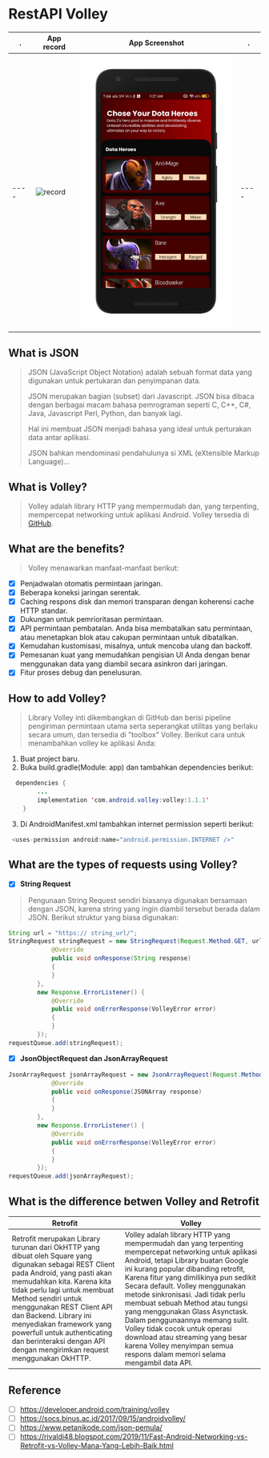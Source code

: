 # RestAPI Volley

  . |App record|App Screenshot|.|
----|----|----|----|
----|![record]|<a href="https://www.fsf.org"><img  width="330" src="https://github.com/rensimeila04/REST-API-VOLLEY/blob/master/Screen/shot.png"> </a>|----|

[record]: https://github.com/rensimeila04/REST-API-VOLLEY/blob/master/Screen/record.gif



## What is JSON
>JSON (JavaScript Object Notation) adalah sebuah format data yang digunakan untuk pertukaran dan penyimpanan data.
>
>JSON merupakan bagian (subset) dari Javascript. JSON bisa dibaca dengan berbagai macam bahasa pemrograman seperti C, C++, C#, Java, Javascript Perl, Python, dan banyak lagi.
>
>Hal ini membuat JSON menjadi bahasa yang ideal untuk perturakan data antar aplikasi.
>
>JSON bahkan mendominasi pendahulunya si XML (eXtensible Markup Language)…
## What is Volley?
> Volley adalah library HTTP yang mempermudah dan, yang terpenting, mempercepat networking untuk aplikasi Android. Volley tersedia di [GitHub](https://github.com/google/volley).

## What are the benefits?
>Volley menawarkan manfaat-manfaat berikut:
>
- [x] Penjadwalan otomatis permintaan jaringan.
- [x] Beberapa koneksi jaringan serentak.
- [x] Caching respons disk dan memori transparan dengan koherensi cache HTTP standar.
- [x] Dukungan untuk pemrioritasan permintaan.
- [x] API permintaan pembatalan. Anda bisa membatalkan satu permintaan, atau menetapkan blok atau cakupan permintaan untuk dibatalkan.
- [x] Kemudahan kustomisasi, misalnya, untuk mencoba ulang dan backoff.
- [x] Pemesanan kuat yang memudahkan pengisian UI Anda dengan benar menggunakan data yang diambil secara asinkron dari jaringan.
- [x] Fitur proses debug dan penelusuran.

## How to add Volley?
>Library Volley inti dikembangkan di GitHub dan berisi pipeline pengiriman permintaan utama serta seperangkat utilitas yang berlaku secara umum, dan tersedia di "toolbox" Volley. Berikut cara untuk menambahkan volley ke aplikasi Anda:
1. Buat project baru.
2. Buka build.gradle(Module: app) dan tambahkan dependencies berikut:
```java
  dependencies {
        ...
        implementation 'com.android.volley:volley:1.1.1'
    }
```
3. Di AndroidManifest.xml tambahkan internet permission seperti berikut:
```java
 <uses-permission android:name="android.permission.INTERNET />"
 ```
 
## What are the types of requests using Volley?
- [x] <b>String Request</b>
> Pengunaan String Request sendiri biasanya digunakan bersamaan dengan JSON, karena string yang ingin diambil tersebut berada dalam JSON. Berikut struktur yang biasa digunakan:

```java
String url = "https:// string_url/";
StringRequest stringRequest = new StringRequest(Request.Method.GET, url, new Response.Listener() {
			@Override
			public void onResponse(String response)
			{
			}
		},
		new Response.ErrorListener() {
			@Override
			public void onErrorResponse(VolleyError error)
			{
			}
		});
requestQueue.add(stringRequest);
```
- [x] <b>JsonObjectRequest dan JsonArrayRequest</b>
```java
JsonArrayRequest jsonArrayRequest = new JsonArrayRequest(Request.Method.GET, url, null, new Response.Listener() {
			@Override
			public void onResponse(JSONArray response)
			{
			}
		},
		new Response.ErrorListener() {
			@Override
			public void onErrorResponse(VolleyError error)
			{
			}
		});
requestQueue.add(jsonArrayRequest);
```

## What is the difference betwen <b>Volley</b> and <b>Retrofit</b>

Retrofit|Volley|
------|------|
Retrofit merupakan Library turunan dari OkHTTP yang dibuat oleh Square yang digunakan sebagai REST Client pada Android, yang pasti akan memudahkan kita. Karena kita tidak perlu lagi untuk membuat Method sendiri untuk menggunakan REST Client API dan Backend. Library ini menyediakan framework yang powerfull untuk authenticating dan berinteraksi dengan API dengan mengirimkan request menggunakan OkHTTP.| Volley adalah library HTTP yang mempermudah dan yang terpenting mempercepat networking untuk aplikasi Android, tetapi Library buatan Google ini kurang popular dibanding retrofit, Karena fitur yang dimilikinya pun sedikit Secara default. Volley menggunakan metode sinkronisasi. Jadi tidak perlu membuat sebuah Method atau tungsi yang menggunakan Glass Asynctask. Dalam penggunaannya memang sulit. Volley tidak cocok untuk operasi download atau streaming yang besar karena Volley menyimpan semua respons dalam memori selama mengambil data API.|

## Reference
- [ ] https://developer.android.com/training/volley
- [ ] https://socs.binus.ac.id/2017/09/15/androidvolley/
- [ ] https://www.petanikode.com/json-pemula/
- [ ] https://rivaldi48.blogspot.com/2019/11/Fast-Android-Networking-vs-Retrofit-vs-Volley-Mana-Yang-Lebih-Baik.html
